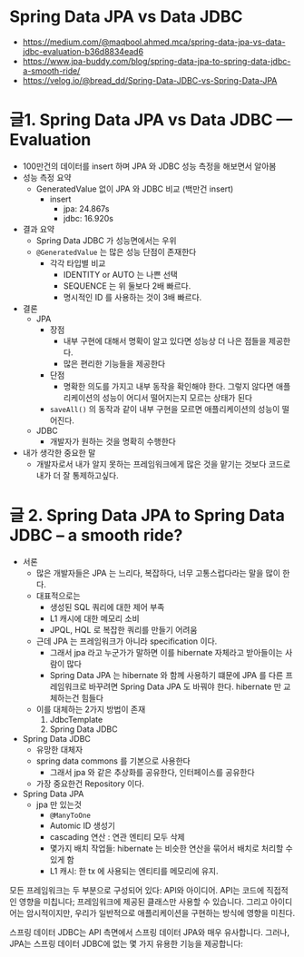 # Spring Data JPA vs Data JDBC

- https://medium.com/@maqbool.ahmed.mca/spring-data-jpa-vs-data-jdbc-evaluation-b36d8834ead6
- https://www.jpa-buddy.com/blog/spring-data-jpa-to-spring-data-jdbc-a-smooth-ride/
- https://velog.io/@bread_dd/Spring-Data-JDBC-vs-Spring-Data-JPA

# 글1. Spring Data JPA vs Data JDBC — Evaluation

- 100만건의 데이터를 insert 하며 JPA 와 JDBC 성능 측정을 해보면서 알아봄
- 성능 측정 요약
  - GeneratedValue 없이 JPA 와 JDBC 비교 (백만건 insert)
    - insert
      - jpa: 24.867s
      - jdbc: 16.920s
- 결과 요약
  - Spring Data JDBC 가 성능면에서는 우위
  - `@GeneratedValue` 는 많은 성능 단점이 존재한다
    - 각각 타입별 비교
      - IDENTITY or AUTO 는 나쁜 선택
      - SEQUENCE 는 위 둘보다 2배 빠르다.
      - 명시적인 ID 를 사용하는 것이 3배 빠르다.
- 결론
  - JPA
    - 장점
      - 내부 구현에 대해서 명확이 알고 있다면 성능상 더 나은 점들을 제공한다.
      - 많은 편리한 기능들을 제공한다
    - 단점
      - 명확한 의도를 가지고 내부 동작을 확인해야 한다. 그렇지 않다면 애플리케이션의 성능이 어디서 떨어지는지 모르는 상태가 된다
    - `saveAll()` 의 동작과 같이 내부 구현을 모르면 애플리케이션의 성능이 떨어진다.
  - JDBC
    - 개발자가 원하는 것을 명확히 수행한다
- 내가 생각한 중요한 말
  - 개발자로서 내가 알지 못하는 프레임워크에게 많은 것을 맡기는 것보다 코드로 내가 더 잘 통제하고싶다.

# 글 2. Spring Data JPA to Spring Data JDBC – a smooth ride?

- 서론
  - 많은 개발자들은 JPA 는 느리다, 복잡하다, 너무 고통스럽다라는 말을 많이 한다.
  - 대표적으로는
    - 생성된 SQL 쿼리에 대한 제어 부족
    - L1 캐시에 대한 메모리 소비
    - JPQL, HQL 로 복잡한 쿼리를 만들기 어려움
  - 근데 JPA 는 프레임워크가 아니라 specification 이다.
    - 그래서 jpa 라고 누군가가 말하면 이를 hibernate 자체라고 받아들이는 사람이 많다
    - Spring Data JPA 는 hibernate 와 함께 사용하기 떄문에 JPA 를 다른 프레임워크로 바꾸려면 Spring Data JPA 도 바꿔야 한다. hibernate 만 교체하는건 힘들다
  - 이를 대체하는 2가지 방법이 존재
    1. JdbcTemplate
    2. Spring Data JDBC
- Spring Data JDBC
  - 유망한 대체자
  - spring data commons 를 기본으로 사용한다
    - 그래서 jpa 와 같은 추상화를 공유한다, 인터페이스를 공유한다
  - 가장 중요한건 Repository 이다.
- Spring Data JPA
  - jpa 만 있는것
    - `@ManyToOne`
    - Automic ID 생성기
    - cascading 연산 : 연관 엔티티 모두 삭제
    - 몇가지 배치 작업들: hibernate 는 비슷한 연산을 묶어서 배치로 처리할 수 있게 함
    - L1 캐시: 한 tx 에 사용되는 엔티티를 메모리에 유지.

모든 프레임워크는 두 부분으로 구성되어 있다: API와 아이디어. API는 코드에 직접적인 영향을 미칩니다; 프레임워크에 제공된 클래스만 사용할 수 있습니다. 그리고 아이디어는 암시적이지만, 우리가 일반적으로 애플리케이션을 구현하는 방식에 영향을 미친다.

스프링 데이터 JDBC는 API 측면에서 스프링 데이터 JPA와 매우 유사합니다. 그러나, JPA는 스프링 데이터 JDBC에 없는 몇 가지 유용한 기능을 제공합니다:
